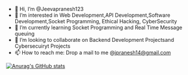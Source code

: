 - 👋 Hi, I’m @Jeevapranesh123
- 👀 I’m interested in Web Development,API Development,Software Development,Socket Programming, Ethical Hacking, CyberSecurity
- 🌱 I’m currently learning Socket Programming and Real Time Message queuing
- 💞️ I’m looking to collaborate on Backend Development Projectsand Cybersecuiryt Projects
- 📫 How to reach me: Drop a mail to me @jpranesh14@gmail.com


[![Anurag's GitHub stats](https://github-readme-stats.vercel.app/api?username=Jeevapranesh123show_icons=true&theme=radical)](https://github.com/Jeevapranesh123)

<!---
Jeevapranesh123/Jeevapranesh123 is a ✨ special ✨ repository because its `README.md` (this file) appears on your GitHub profile.
You can click the Preview link to take a look at your changes.
--->
